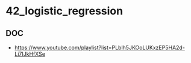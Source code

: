 # 42_logistic_regression

## DOC
+ https://www.youtube.com/playlist?list=PLblh5JKOoLUKxzEP5HA2d-Li7IJkHfXSe